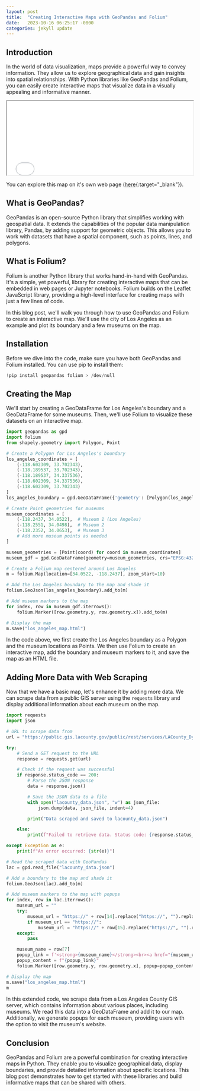 ```yaml
---
layout: post
title:  "Creating Interactive Maps with GeoPandas and Folium"
date:   2023-10-16 06:25:17 -0800
categories: jekyll update
---
```

## Introduction

In the world of data visualization, maps provide a powerful way to convey information. They allow us to explore geographical data and gain insights into spatial relationships. With Python libraries like GeoPandas and Folium, you can easily create interactive maps that visualize data in a visually appealing and informative manner.

<iframe src="/assets/los_angeles_map.html" height="200" width="100%"></iframe>

You can explore this map on it's own web page ([here](https://jordan-hay.github.io/assets/los_angeles_map.html){:target="_blank"}).

## What is GeoPandas?

GeoPandas is an open-source Python library that simplifies working with geospatial data. It extends the capabilities of the popular data manipulation library, Pandas, by adding support for geometric objects. This allows you to work with datasets that have a spatial component, such as points, lines, and polygons.

## What is Folium?

Folium is another Python library that works hand-in-hand with GeoPandas. It's a simple, yet powerful, library for creating interactive maps that can be embedded in web pages or Jupyter notebooks. Folium builds on the Leaflet JavaScript library, providing a high-level interface for creating maps with just a few lines of code.

In this blog post, we'll walk you through how to use GeoPandas and Folium to create an interactive map. We'll use the city of Los Angeles as an example and plot its boundary and a few museums on the map.

## Installation

Before we dive into the code, make sure you have both GeoPandas and Folium installed. You can use pip to install them:

```python
!pip install geopandas folium > /dev/null
```

## Creating the Map

We'll start by creating a GeoDataFrame for Los Angeles's boundary and a GeoDataFrame for some museums. Then, we'll use Folium to visualize these datasets on an interactive map.

```python
import geopandas as gpd
import folium
from shapely.geometry import Polygon, Point

# Create a Polygon for Los Angeles's boundary
los_angeles_coordinates = [
    (-118.602309, 33.702343),
    (-118.189537, 33.702343),
    (-118.189537, 34.337536),
    (-118.602309, 34.337536),
    (-118.602309, 33.702343)
]
los_angeles_boundary = gpd.GeoDataFrame({'geometry': [Polygon(los_angeles_coordinates)]}, crs="EPSG:4326")

# Create Point geometries for museums
museum_coordinates = [
    (-118.2437, 34.0522),  # Museum 1 (Los Angeles)
    (-118.2551, 34.0498),  # Museum 2
    (-118.2352, 34.0653),  # Museum 3
    # Add more museum points as needed
]

museum_geometries = [Point(coord) for coord in museum_coordinates]
museum_gdf = gpd.GeoDataFrame(geometry=museum_geometries, crs="EPSG:4326")

# Create a Folium map centered around Los Angeles
m = folium.Map(location=[34.0522, -118.2437], zoom_start=10)

# Add the Los Angeles boundary to the map and shade it
folium.GeoJson(los_angeles_boundary).add_to(m)

# Add museum markers to the map
for index, row in museum_gdf.iterrows():
    folium.Marker([row.geometry.y, row.geometry.x]).add_to(m)

# Display the map
m.save("los_angeles_map.html")
```

In the code above, we first create the Los Angeles boundary as a Polygon and the museum locations as Points. We then use Folium to create an interactive map, add the boundary and museum markers to it, and save the map as an HTML file.

## Adding More Data with Web Scraping

Now that we have a basic map, let's enhance it by adding more data. We can scrape data from a public GIS server using the `requests` library and display additional information about each museum on the map.

```python
import requests
import json

# URL to scrape data from
url = "https://public.gis.lacounty.gov/public/rest/services/LACounty_Dynamic/LMS_Data_Public/MapServer/6/query?outFields=*&where=1%3D1&f=geojson"

try:
    # Send a GET request to the URL
    response = requests.get(url)

    # Check if the request was successful
    if response.status_code == 200:
        # Parse the JSON response
        data = response.json()

        # Save the JSON data to a file
        with open("lacounty_data.json", "w") as json_file:
            json.dump(data, json_file, indent=4)

        print("Data scraped and saved to lacounty_data.json")

    else:
        print(f"Failed to retrieve data. Status code: {response.status_code}")

except Exception as e:
    print(f"An error occurred: {str(e)}")

# Read the scraped data with GeoPandas
lac = gpd.read_file("lacounty_data.json")

# Add a boundary to the map and shade it
folium.GeoJson(lac).add_to(m)

# Add museum markers to the map with popups
for index, row in lac.iterrows():
    museum_url = ""
    try:
        museum_url = "https://" + row[14].replace("https://", "").replace("http://", "")
        if museum_url == "https://":
            museum_url = "https://" + row[15].replace("https://", "").replace("http://", "")
    except:
        pass

    museum_name = row[7]
    popup_link = f'<strong>{museum_name}</strong><br><a href="{museum_url}" target="_blank">Visit Museum</a>'
    popup_content = f"{popup_link}"
    folium.Marker([row.geometry.y, row.geometry.x], popup=popup_content).add_to(m)

# Display the map
m.save("los_angeles_map.html")
m
```

In this extended code, we scrape data from a Los Angeles County GIS server, which contains information about various places, including museums. We read this data into a GeoDataFrame and add it to our map. Additionally, we generate popups for each museum, providing users with the option to visit the museum's website.

## Conclusion

GeoPandas and Folium are a powerful combination for creating interactive maps in Python. They enable you to visualize geographical data, display boundaries, and provide detailed information about specific locations. This blog post demonstrates how to get started with these libraries and build informative maps that can be shared with others.



